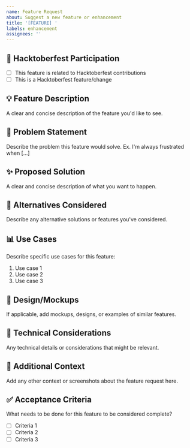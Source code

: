 ```yaml
---
name: Feature Request
about: Suggest a new feature or enhancement
title: '[FEATURE] '
labels: enhancement
assignees: ''
---
```


## 🎃 Hacktoberfest Participation
- [ ] This feature is related to Hacktoberfest contributions
- [ ] This is a Hacktoberfest feature/change

## 💡 Feature Description
A clear and concise description of the feature you'd like to see.

## 🎯 Problem Statement
Describe the problem this feature would solve. Ex. I'm always frustrated when [...]

## ✨ Proposed Solution
A clear and concise description of what you want to happen.

## 🔄 Alternatives Considered
Describe any alternative solutions or features you've considered.

## 📊 Use Cases
Describe specific use cases for this feature:
1. Use case 1
2. Use case 2
3. Use case 3

## 🎨 Design/Mockups
If applicable, add mockups, designs, or examples of similar features.

## 🔧 Technical Considerations
Any technical details or considerations that might be relevant.

## 📝 Additional Context
Add any other context or screenshots about the feature request here.

## ✅ Acceptance Criteria
What needs to be done for this feature to be considered complete?
- [ ] Criteria 1
- [ ] Criteria 2
- [ ] Criteria 3